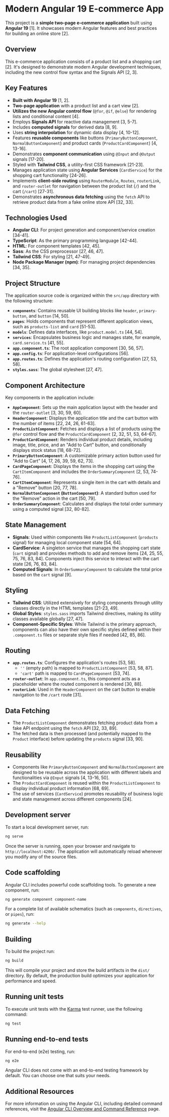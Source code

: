 # Modern Angular 19 E-commerce App

This project is a **simple two-page e-commerce application** built using **Angular 19** [1]. It showcases modern Angular features and best practices for building an online store [2].

## Overview

This e-commerce application consists of a product list and a shopping cart [2]. It's designed to demonstrate modern Angular development techniques, including the new control flow syntax and the Signals API [2, 3].

## Key Features

*   **Built with Angular 19** [1, 2].
*   **Two-page application** with a product list and a cart view [2].
*   **Utilizes the new Angular control flow** (`@for`, `@if`, `@else`) for rendering lists and conditional content [4].
*   Employs **Signals API** for reactive data management [3, 5-7].
*   Includes **computed signals** for derived data [8, 9].
*   Uses **string interpolation** for dynamic data display [4, 10-12].
*   Features **reusable components** like buttons (`PrimaryButtonComponent`, `NormalButtonComponent`) and product cards (`ProductCardComponent`) [4, 13-16].
*   Demonstrates **component communication** using `@Input` and `@Output` signals [17-20].
*   Styled with **Tailwind CSS**, a utility-first CSS framework [21-23].
*   Manages application state using **Angular Services** (`CardService`) for the shopping cart functionality [24-26].
*   Implements **client-side routing** using `RouterModule`, `Routes`, `routerLink`, and `router-outlet` for navigation between the product list (`/`) and the cart (`/cart`) [27-31].
*   Demonstrates **asynchronous data fetching** using the `fetch` API to retrieve product data from a fake online store API [32, 33].

## Technologies Used

*   **Angular CLI**: For project generation and component/service creation [34-41].
*   **TypeScript**: As the primary programming language [42-44].
*   **HTML**: For component templates [42, 45].
*   **Sass**: As the CSS preprocessor [27, 46, 47].
*   **Tailwind CSS**: For styling [21, 47-49].
*   **Node Package Manager (npm)**: For managing project dependencies [34, 35].

## Project Structure

The application source code is organized within the `src/app` directory with the following structure:

*   **`components`**: Contains reusable UI building blocks like `header`, `primary-button`, and `button` [14, 50].
*   **`pages`**: Holds components that represent different application views, such as `products-list` and `card` [51-53].
*   **`models`**: Defines data interfaces, like `product.model.ts` [44, 54].
*   **`services`**: Encapsulates business logic and manages state, for example, `card.service.ts` [41, 55].
*   **`app.component.ts`**: The root application component [30, 56, 57].
*   **`app.config.ts`**: For application-level configurations [56].
*   **`app.routes.ts`**: Defines the application's routing configuration [27, 53, 58].
*   **`styles.sass`**: The global stylesheet [27, 47].

## Component Architecture

Key components in the application include:

*   **`AppComponent`**: Sets up the main application layout with the header and the `router-outlet` [3, 30, 59, 60].
*   **`HeaderComponent`**: Displays the application title and the cart button with the number of items [22, 24, 26, 61-63].
*   **`ProductListComponent`**: Fetches and displays a list of products using the `@for` control flow and the `ProductCardComponent` [2, 32, 51, 53, 64-67].
*   **`ProductCardComponent`**: Renders individual product details, including image, title, price, and an "Add to Cart" button, and conditionally displays stock status [18, 68-72].
*   **`PrimaryButtonComponent`**: A customizable primary action button used for "Add to Cart" [4, 17, 26, 39, 59, 62, 73].
*   **`CardPageComponent`**: Displays the items in the shopping cart using the `CartItemComponent` and includes the `OrderSummaryComponent` [2, 53, 74-76].
*   **`CartItemComponent`**: Represents a single item in the cart with details and a "Remove" button [20, 77, 78].
*   **`NormalButtonComponent` (`ButtonComponent`)**: A standard button used for the "Remove" action in the cart [50, 79].
*   **`OrderSummaryComponent`**: Calculates and displays the total order summary using a computed signal [32, 80-82].

## State Management

*   **Signals**: Used within components like `ProductListComponent` (`products` signal) for managing local component state [54, 64].
*   **CardService**: A singleton service that manages the shopping cart state (`cart` signal) and provides methods to add and remove items [24, 25, 55, 75, 76, 83, 84]. Components inject this service to interact with the cart state [26, 76, 83, 84].
*   **Computed Signals**: In `OrderSummaryComponent` to calculate the total price based on the `cart` signal [9].

## Styling

*   **Tailwind CSS**: Utilized extensively for styling components through utility classes directly in the HTML templates [21-23, 49].
*   **Global Styles**: `styles.sass` imports Tailwind directives, making its utility classes available globally [27, 47].
*   **Component-Specific Styles**: While Tailwind is the primary approach, components can also have their own specific styles defined within their `.component.ts` files or separate style files if needed [42, 85, 86].

## Routing

*   **`app.routes.ts`**: Configures the application's routes [53, 58].
    *   `''` (empty path) is mapped to `ProductListComponent` [53, 58, 87].
    *   `'cart'` path is mapped to `CardPageComponent` [53, 74].
*   **`router-outlet`**: In `app.component.ts`, this component acts as a placeholder where the routed component is rendered [30, 88].
*   **`routerLink`**: Used in the `HeaderComponent` on the cart button to enable navigation to the `/cart` route [31].

## Data Fetching

*   The `ProductListComponent` demonstrates fetching product data from a fake API endpoint using the `fetch` API [32, 33, 89].
*   The fetched data is then processed (and potentially mapped to the `Product` interface) before updating the `products` signal [33, 90].

## Reusability

*   Components like `PrimaryButtonComponent` and `NormalButtonComponent` are designed to be reusable across the application with different labels and functionalities via `@Input` signals [4, 13-16, 50].
*   The `ProductCardComponent` is reused within the `ProductListComponent` to display individual product information [68, 69].
*   The use of services (`CardService`) promotes reusability of business logic and state management across different components [24].

## Development server

To start a local development server, run:

```bash
ng serve
```

Once the server is running, open your browser and navigate to `http://localhost:4200/`. The application will automatically reload whenever you modify any of the source files.

## Code scaffolding

Angular CLI includes powerful code scaffolding tools. To generate a new component, run:

```bash
ng generate component component-name
```

For a complete list of available schematics (such as `components`, `directives`, or `pipes`), run:

```bash
ng generate --help
```

## Building

To build the project run:

```bash
ng build
```

This will compile your project and store the build artifacts in the `dist/` directory. By default, the production build optimizes your application for performance and speed.

## Running unit tests

To execute unit tests with the [Karma](https://karma-runner.github.io) test runner, use the following command:

```bash
ng test
```

## Running end-to-end tests

For end-to-end (e2e) testing, run:

```bash
ng e2e
```

Angular CLI does not come with an end-to-end testing framework by default. You can choose one that suits your needs.

## Additional Resources

For more information on using the Angular CLI, including detailed command references, visit the [Angular CLI Overview and Command Reference](https://angular.dev/tools/cli) page.
